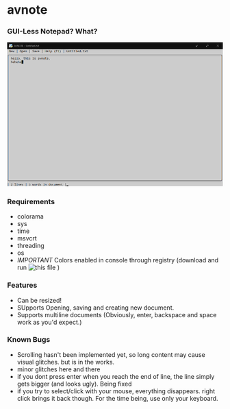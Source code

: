 # avnote
### GUI-Less Notepad? What?
<img src="preview.png"/>

### Requirements
 - colorama
 - sys
 - time
 - msvcrt
 - threading
 - os
 - *IMPORTANT* Colors enabled in console through registry (download and run ![this file](https://drive.google.com/file/d/1UxT_W_8vE_SWhUgg1AQMG8Q-J_Sw5t8I/view?usp=sharing) )
### Features
 - Can be resized!
 - SUpports Opening, saving and creating new document.
 - Supports multiline documents (Obviously, enter, backspace and space work as you'd expect.)
### Known Bugs
 - Scrolling hasn't been implemented yet, so long content may cause visual glitches. but is in the works.
 - minor glitches here and there
 - if you dont press enter when you reach the end of line, the line simply gets bigger (and looks ugly). Being fixed
 - if you try to select/click with your mouse, everything disappears. right click brings it back though. For the time being, use only your keyboard.
